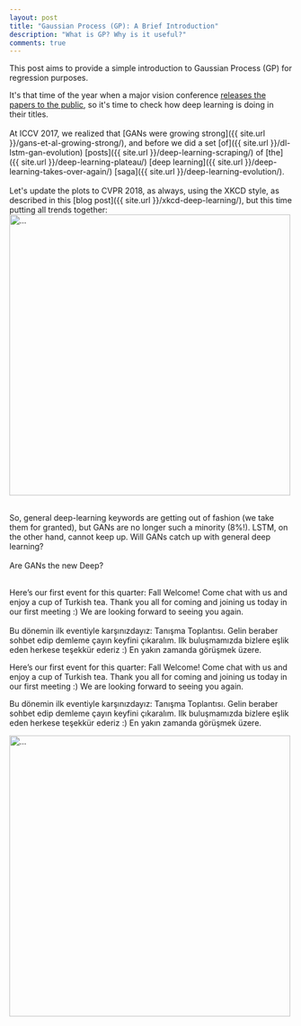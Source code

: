 ```yaml
---
layout: post
title: "Gaussian Process (GP): A Brief Introduction"
description: "What is GP? Why is it useful?"
comments: true
---
```


This post aims to provide a simple introduction to Gaussian Process (GP) for regression purposes.

It's that time of the year when a major vision conference [releases the papers to the public](http://openaccess.thecvf.com/CVPR2018.py), so it's time to check how deep learning is doing in their titles.<br>
<br>
At ICCV 2017, we realized that [GANs were growing strong]({{ site.url }}/gans-et-al-growing-strong/), and before we did a set [of]({{ site.url }}/dl-lstm-gan-evolution) [posts]({{ site.url }}/deep-learning-scraping/) of [the]({{ site.url }}/deep-learning-plateau/) [deep learning]({{ site.url }}/deep-learning-takes-over-again/) [saga]({{ site.url }}/deep-learning-evolution/).<br>
<br>
Let's update the plots to CVPR 2018, as always, using the XKCD style, as described in this [blog post]({{ site.url }}/xkcd-deep-learning/), but this time putting all trends together:
<br />
<img align="middle" width="500" src="{{ site.url }}/images/deep_vs_gan_evolution.png" alt="...">
<br />
<br />

So, general deep-learning keywords are getting out of fashion (we take them for granted), but GANs are no longer such a minority (8\%!). LSTM, on the other hand, cannot keep up. Will GANs catch up with general deep learning?<br />
<br />
Are GANs the new Deep?

<br>
Here’s our first event for this quarter: Fall Welcome! Come chat with us and enjoy a cup of Turkish tea. Thank you all for coming and joining us today in our first meeting :) We are looking forward to seeing you again.<br />

<br>
Bu dönemin ilk eventiyle karşınızdayız: Tanışma Toplantısı. Gelin beraber sohbet edip demleme çayın keyfini çıkaralım. Ilk buluşmamızda bizlere eşlik eden herkese teşekkür ederiz :) En yakın zamanda görüşmek üzere.<br />


<p>Here’s our first event for this quarter: Fall Welcome! Come chat with us and enjoy a cup of Turkish tea. Thank you all for coming and joining us today in our first meeting :) We are looking forward to seeing you again.</p>

<p>Bu dönemin ilk eventiyle karşınızdayız: Tanışma Toplantısı. Gelin beraber sohbet edip demleme çayın keyfini çıkaralım. Ilk buluşmamızda bizlere eşlik eden herkese teşekkür ederiz :) En yakın zamanda görüşmek üzere.</p>

<img align="middle" width="500" src="{{ site.url }}/images/tanisma-toplantisi.png" alt="...">
